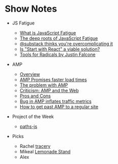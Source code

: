 # Show Notes

* JS Fatigue
  * [What is JavaScript Fatigue](http://thefullstack.xyz/javascript-fatigue/)
  * [The deep roots of JavaScript Fatigue](https://segment.com/blog/the-deep-roots-of-js-fatigue/)
  * [@substack thinks you're overcomplicating it](https://www.reddit.com/r/node/comments/5t2hc8/stepbystep_tutorial_to_build_a_modern_javascript/ddkk1v7/)
  * [Is "Start with React" a viable solution?](https://medium.freecodecamp.com/a-study-plan-to-cure-javascript-fatigue-8ad3a54f2eb1#.7fdd72qa5)
  * [Tools for Radicals by Justin Falcone](https://hackernoon.com/tools-for-radicals-73b7cbbfc276#.m1067mtie)

* AMP
  * [Overview](https://www.ampproject.org/learn/overview/)
  * [AMP Promises faster load times](https://www.wsj.com/articles/googles-accelerated-mobile-pages-promises-faster-loads-1444229638)
  * [The problem with AMP](https://80x24.net/post/the-problem-with-amp/)
  * [Criticism: AMP and the Web](https://timkadlec.com/2017/03/amp-and-the-web/)
  * [Pros and Cons](https://www.appticles.com/blog/2016/07/debating-the-pros-and-cons-of-google-accelerated-mobile-pages-amp/)
  * [Bug in AMP inflates traffic metrics](http://www.businessinsider.com/a-bug-in-googles-amp-pages-is-inflating-traffic-metrics-2017-3)
  * [How to get past AMP to a regular site](https://lifehacker.com/how-to-get-past-a-google-amp-page-to-the-normal-version-1793085123)

* Project of the Week
  * [paths-js](https://github.com/andreaferretti/paths-js)

* Picks
  * Rachel [tracery](https://github.com/galaxykate/tracery)
  * Mikeal [Lemonade Stand](https://github.com/nayafia/lemonade-stand)
  * Alex